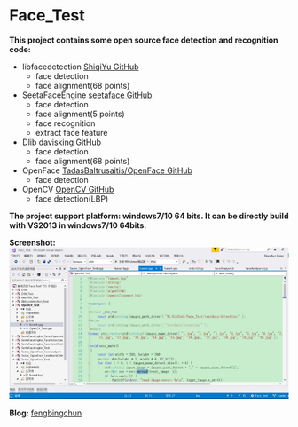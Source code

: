 # Face_Test
**This project contains some open source face detection and recognition code:**
- libfacedetection [ShiqiYu GitHub](https://github.com/ShiqiYu/libfacedetection)
	- face detection
	- face alignment(68 points)
- SeetaFaceEngine [seetaface GitHub](https://github.com/seetaface/SeetaFaceEngine)
	- face detection
	- face alignment(5 points)
	- face recognition
	- extract face feature
- Dlib [davisking GitHub](https://github.com/davisking/dlib)
	- face detection
	- face alignment(68 points)
- OpenFace [TadasBaltrusaitis/OpenFace GitHub](https://github.com/TadasBaltrusaitis/OpenFace)
	- face detection
- OpenCV [OpenCV GitHub](https://github.com/opencv/opencv)
	- face detection(LBP)

**The project support platform: windows7/10 64 bits. It can be directly build with VS2013 in windows7/10 64bits.**

**Screenshot:**  
![](https://github.com/fengbingchun/Face_Test/blob/master/prj/x86_x64_vc12/Screenshot.png)

**Blog:** [fengbingchun](http://blog.csdn.net/fengbingchun/article/category/6488566)